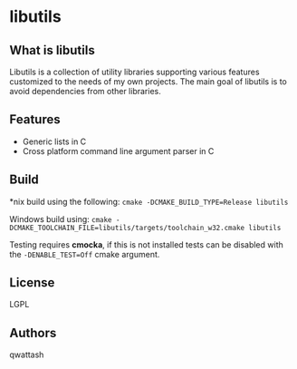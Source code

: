 libutils
========

What is libutils
----------------
Libutils is a collection of utility libraries supporting various features customized to the needs of my own projects.
The main goal of libutils is to avoid dependencies from other libraries.

Features
--------
 - Generic lists in C
 - Cross platform command line argument parser in C

Build
-----

*nix build using the following: `cmake -DCMAKE_BUILD_TYPE=Release libutils`

Windows build using: `cmake -DCMAKE_TOOLCHAIN_FILE=libutils/targets/toolchain_w32.cmake libutils`

Testing requires **cmocka**, if this is not installed tests can be disabled with the `-DENABLE_TEST=Off` cmake argument.

License
-------
LGPL

Authors
------

qwattash
